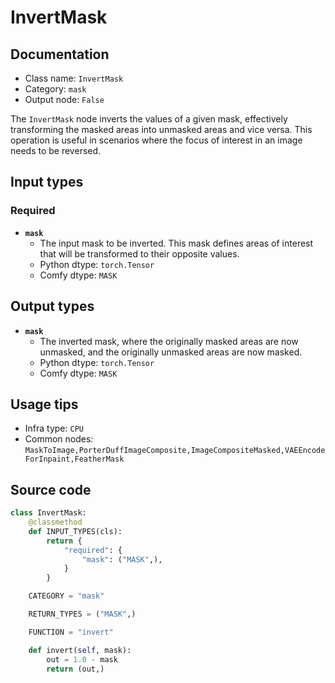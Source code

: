 # InvertMask
## Documentation
- Class name: `InvertMask`
- Category: `mask`
- Output node: `False`

The `InvertMask` node inverts the values of a given mask, effectively transforming the masked areas into unmasked areas and vice versa. This operation is useful in scenarios where the focus of interest in an image needs to be reversed.
## Input types
### Required
- **`mask`**
    - The input mask to be inverted. This mask defines areas of interest that will be transformed to their opposite values.
    - Python dtype: `torch.Tensor`
    - Comfy dtype: `MASK`
## Output types
- **`mask`**
    - The inverted mask, where the originally masked areas are now unmasked, and the originally unmasked areas are now masked.
    - Python dtype: `torch.Tensor`
    - Comfy dtype: `MASK`
## Usage tips
- Infra type: `CPU`
- Common nodes: `MaskToImage,PorterDuffImageComposite,ImageCompositeMasked,VAEEncodeForInpaint,FeatherMask`


## Source code
```python
class InvertMask:
    @classmethod
    def INPUT_TYPES(cls):
        return {
            "required": {
                "mask": ("MASK",),
            }
        }

    CATEGORY = "mask"

    RETURN_TYPES = ("MASK",)

    FUNCTION = "invert"

    def invert(self, mask):
        out = 1.0 - mask
        return (out,)

```

